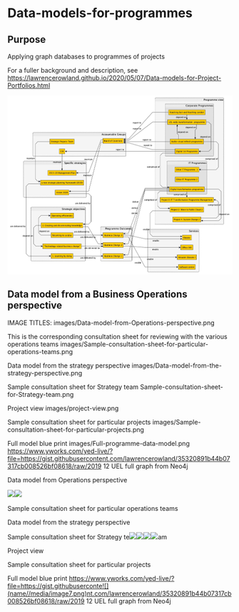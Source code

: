 # Data-models-for-programmes

## Purpose 
Applying graph databases to programmes of projects

For a fuller background and description, see https://lawrencerowland.github.io/2020/05/07/Data-models-for-Project-Portfolios.html

![](https://github.com/lawrencerowland/Data-models-for-programmes/blob/master/images/Digital-Transformation-Programme-Education-pared%20back-ego-graph.jpg)

## Data model from a Business Operations perspective
IMAGE TITLES:
images/Data-model-from-Operations-perspective.png
																															
This is the corresponding consultation sheet for reviewing with the various operations teams
images/Sample-consultation-sheet-for-particular-operations-teams.png

Data model from the strategy perspective
images/Data-model-from-the-strategy-perspective.png

Sample consultation sheet for Strategy team
Sample-consultation-sheet-for-Strategy-team.png

Project view
images/project-view.png

Sample consultation sheet for particular projects
images/Sample-consultation-sheet-for-particular-projects.png

Full model blue print
images/Full-programme-data-model.png
https://www.yworks.com/yed-live/?file=https://gist.githubusercontent.com/lawrencerowland/35320891b44b07317cb008526bf08618/raw/2019 12 UEL full graph from Neo4j

Data model from Operations perspective

![](name//media/image1.png)![](name//media/image2.png)

Sample consultation sheet for particular operations teams

Data model from the strategy perspective

Sample consultation sheet for Strategy te![](name//media/image3.png)![](name//media/image4.png)![](name//media/image5.png)![](name//media/image6.png)am

Project view

Sample consultation sheet for particular projects

Full model blue print https://www.yworks.com/yed-live/?file=https://gist.githubuserconte![](name//media/image7.png)nt.com/lawrencerowland/35320891b44b07317cb008526bf08618/raw/2019 12 UEL full graph from Neo4j

